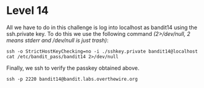 # Level 14

All we have to do in this challenge is log into localhost as bandit14 using the ssh.private key. To do this we use the following command *(2>/dev/null, 2 means stderr and /dev/null is just trash)*:  

```ssh -o StrictHostKeyChecking=no -i ./sshkey.private bandit14@localhost cat /etc/bandit_pass/bandit14 2>/dev/null```

Finally, we ssh to verify the passkey obtained above.  

```ssh -p 2220 bandit14@bandit.labs.overthewire.org```
